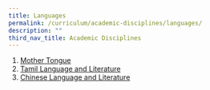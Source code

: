 ```yaml
---
title: Languages
permalink: /curriculum/academic-disciplines/languages/
description: ""
third_nav_title: Academic Disciplines
---
```


<ol>
<li><a href="/curriculum/academic-disciplines/languages/mother-tongue" target="">Mother Tongue</a></li>
<li><a href="/curriculum/academic-disciplines/languages/tamil-language-and-literature" target="">Tamil Language and Literature</a></li>
<li><a href="/curriculum/academic-disciplines/languages/chinese-language-and-literature" target="">Chinese Language and Literature</a></li>
</ol>